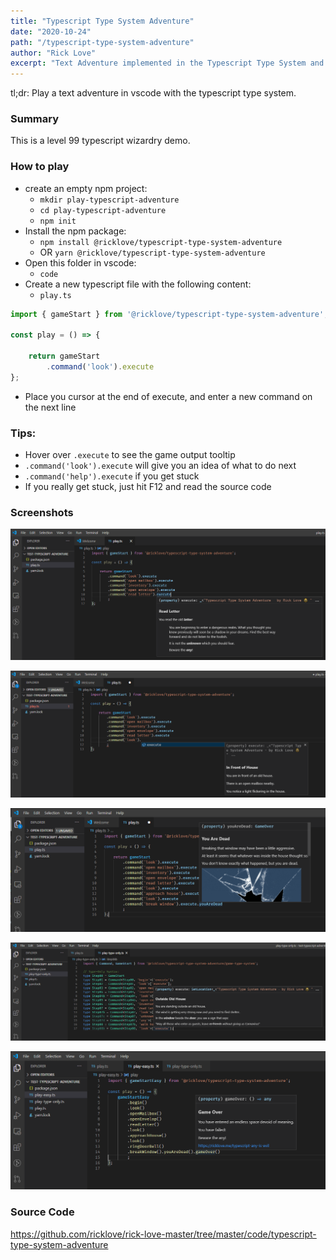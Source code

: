 ```yaml
---
title: "Typescript Type System Adventure"
date: "2020-10-24"
path: "/typescript-type-system-adventure"
author: "Rick Love"
excerpt: "Text Adventure implemented in the Typescript Type System and Vscode JsDoc Viewer"
---
```


tl;dr: Play a text adventure in vscode with the typescript type system.

### Summary

This is a level 99 typescript wizardry demo.

### How to play

- create an empty npm project:
    - `mkdir play-typescript-adventure`
    - `cd play-typescript-adventure`
    - `npm init`
- Install the npm package:
    - `npm install @ricklove/typescript-type-system-adventure`
    - OR `yarn @ricklove/typescript-type-system-adventure`
- Open this folder in vscode:
    - `code`
- Create a new typescript file with the following content:
    - `play.ts`

```ts
import { gameStart } from '@ricklove/typescript-type-system-adventure';

const play = () => {

    return gameStart
        .command('look').execute
};

```
- Place you cursor at the end of execute, and enter a new command on the next line

### Tips:

- Hover over `.execute` to see the game output tooltip
- `.command('look').execute` will give you an idea of what to do next
- `.command('help').execute` if you get stuck
- If you really get stuck, just hit F12 and read the source code

### Screenshots

![](game-screenshot-01.png)

![](game-screenshot-02.png)

![](game-screenshot-03.png)

![](game-screenshot-04-type-only.png)

![](game-screenshot-05-easy.png)

### Source Code

https://github.com/ricklove/rick-love-master/tree/master/code/typescript-type-system-adventure